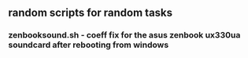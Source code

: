 ## random scripts for random tasks
### zenbooksound.sh - coeff fix for the asus zenbook ux330ua soundcard after rebooting from windows
